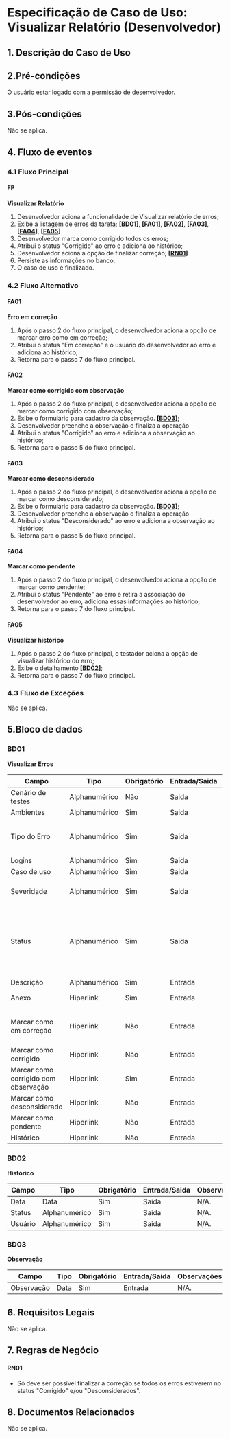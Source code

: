 # Especificação de Caso de Uso: Visualizar Relatório (Desenvolvedor)

## 1. Descrição do Caso de Uso

## 2.Pré-condições
O usuário estar logado com a permissão de desenvolvedor.

## 3.Pós-condições
Não se aplica.

## 4. Fluxo de eventos
### 4.1 Fluxo Principal

#### FP
**Visualizar Relatório**
1. Desenvolvedor aciona a funcionalidade de Visualizar relatório de erros;
1. Exibe a listagem de erros da tarefa; **[[BD01](#bd01)]**, **[[FA01](#fa01)]**, **[[FA02](#fa02)]**, **[[FA03](#fa03)]**, **[[FA04](#fa04)]**, **[[FA05](#fa05)]**
1. Desenvolvedor marca como corrigido todos os erros;
1. Atribui o status "Corrigido" ao erro e adiciona ao histórico;
1. Desenvolvedor aciona a opção de finalizar correção; **[[RN01](#RN01)]**
1. Persiste as informações no banco.
1. O caso de uso é finalizado.

### 4.2 Fluxo Alternativo
#### FA01
**Erro em correção**
1. Após o passo 2 do fluxo principal, o desenvolvedor aciona a opção de marcar erro como em correção;
1. Atribui o status "Em correção" e o usuário do desenvolvedor ao erro e adiciona ao histórico;
1. Retorna para o passo 7 do fluxo principal.

#### FA02
**Marcar como corrigido com observação**
1. Após o passo 2 do fluxo principal, o desenvolvedor aciona a opção de marcar como corrigido com observação;
1. Exibe o formulário para cadastro da observação. **[[BD03](#bd03)]**;
1. Desenvolvedor preenche a observação e finaliza a operação
1. Atribui o status "Corrigido" ao erro e adiciona a observação ao histórico;
1. Retorna para o passo 5 do fluxo principal.

#### FA03
**Marcar como desconsiderado**
1. Após o passo 2 do fluxo principal, o desenvolvedor aciona a opção de marcar como desconsiderado;
1. Exibe o formulário para cadastro da observação. **[[BD03](#bd03)]**;
1. Desenvolvedor preenche a observação e finaliza a operação
1. Atribui o status "Desconsiderado" ao erro e adiciona a observação ao histórico;
1. Retorna para o passo 5 do fluxo principal.

#### FA04
**Marcar como pendente**
1. Após o passo 2 do fluxo principal, o desenvolvedor aciona a opção de marcar como pendente;
1. Atribui o status "Pendente" ao erro e retira a associação do desenvolvedor ao erro, adiciona essas informações ao histórico;
1. Retorna para o passo 7 do fluxo principal.

#### FA05
**Visualizar histórico**
1. Após o passo 2 do fluxo principal, o testador aciona a opção de visualizar histórico do erro;
1. Exibe o detalhamento **[[BD02](#bd02)]**;
1. Retorna para o passo 7 do fluxo principal.


### 4.3 Fluxo de Exceções
Não se aplica.

## 5.Bloco de dados
### BD01
**Visualizar Erros**

| Campo                      | Tipo            | Obrigatório | Entrada/Saida| Observações |
|----------------------------|-----------------|-------------|-------------|-------------|
| Cenário de testes          | Alphanumérico   | Não         | Saida       | N/A.|
| Ambientes                  | Alphanumérico   | Sim         | Saida       | N/A.|
| Tipo do Erro               | Alphanumérico   | Sim         | Saida       | Opções: Visual, Negócio, Execução, Navegação |
| Logins                     | Alphanumérico   | Sim         | Saida       | N/A. |
| Caso de uso                | Alphanumérico   | Sim         | Saida       | N/A. |
| Severidade                 | Alphanumérico   | Sim         | Saida       | Opções: SEV-1, SEV-2, SEV-3, SEV-4.|
| Status                     | Alphanumérico   | Sim         | Saida       | Opções: Cadastrado, Pendente, Em correção, Corrigido, Finalizado, Reincidente, Desconsiderado. |
| Descrição                  | Alphanumérico   | Sim         | Entrada     | N/A. |
| Anexo                      | Hiperlink       | Sim         | Entrada     | Faz o download dos arquivos. |
| Marcar como em correção    | Hiperlink       | Não         | Entrada     | Não exibir quando o status do erro é "Em correção" |
| Marcar como corrigido     | Hiperlink       | Não         | Entrada     |  |
| Marcar como corrigido com observação | Hiperlink       | Sim         | Entrada     |   **[[BD03](#bd03)]**|
| Marcar como desconsiderado | Hiperlink       | Não         | Entrada     |   **[[BD03](#bd03)]**|
| Marcar como pendente       | Hiperlink       | Não         | Entrada     |  |
| Histórico                  | Hiperlink       | Não         | Entrada     | **[[BD02](#bd02)]** |

### BD02
**Histórico**

| Campo                      | Tipo            | Obrigatório | Entrada/Saida | Observações |
|----------------------------|-----------------|-------------|---------------|-------------|
| Data                       | Data            | Sim         |         Saida | N/A.                   |
| Status                     | Alphanumérico   | Sim         |         Saida | N/A.                   |
| Usuário                    | Alphanumérico   | Sim         |         Saida | N/A.                   |

### BD03
**Observação**

| Campo                      | Tipo            | Obrigatório | Entrada/Saida | Observações |
|----------------------------|-----------------|-------------|---------------|-------------|
| Observação                 | Data            | Sim         |       Entrada | N/A.                   |

## 6. Requisitos Legais
Não se aplica.

## 7. Regras de Negócio

#### RN01
- Só deve ser possível finalizar a correção se todos os erros estiverem no status "Corrigido" e/ou "Desconsiderados".

## 8. Documentos Relacionados
Não se aplica.

